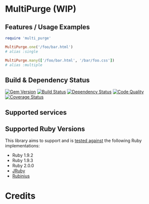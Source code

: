 # MultiPurge (WIP)

## Features / Usage Examples

```ruby
require 'multi_purge'

MultiPurge.one('/foo/bar.html')
# alias :single

MultiPurge.many(['/foo/bar.html', '/bar/foo.css'])
# alias :multiple
```

## Build & Dependency Status

[![Gem Version](https://badge.fury.io/rb/multi_purge.png)][gem]
[![Build Status](https://travis-ci.org/karlfreeman/multi_purge.png)][travis]
[![Dependency Status](https://gemnasium.com/karlfreeman/multi_purge.png?travis)][gemnasium]
[![Code Quality](https://codeclimate.com/github/karlfreeman/multi_purge.png)][codeclimate]
[![Coverage Status](https://coveralls.io/repos/karlfreeman/multi_purge/badge.png?branch=master)][coveralls]

## Supported services

## Supported Ruby Versions
This library aims to support and is [tested against][travis] the following Ruby
implementations:

* Ruby 1.9.2
* Ruby 1.9.3
* Ruby 2.0.0
* [JRuby][]
* [Rubinius][]

# Credits

[gem]: https://rubygems.org/gems/multi_purge
[travis]: http://travis-ci.org/karlfreeman/multi_purge
[gemnasium]: https://gemnasium.com/karlfreeman/multi_purge
[coveralls]: https://coveralls.io/r/karlfreeman/multi_purge
[codeclimate]: https://codeclimate.com/github/karlfreeman/multi_purge
[jruby]: http://www.jruby.org
[rubinius]: http://rubini.us
